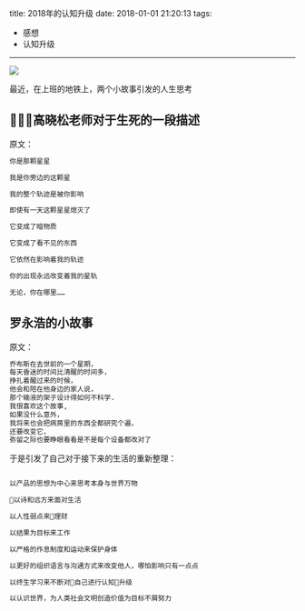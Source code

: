 title: 2018年的认知升级
date: 2018-01-01 21:20:13
tags:
  - 感想
  - 认知升级
---

![](https://ws4.sinaimg.cn/large/006tNc79gy1fo39s8tm8tj30ex08cq3d.jpg)

最近，在上班的地铁上，两个小故事引发的人生思考

## 高晓松老师对于生死的一段描述

原文：

``` bash
你是那颗星星

我是你旁边的这颗星

我的整个轨迹是被你影响

即使有一天这颗星星熄灭了

它变成了暗物质

它变成了看不见的东西

它依然在影响着我的轨迹

你的出现永远改变着我的星轨

无论，你在哪里……

```

## 罗永浩的小故事

原文：

``` bash
乔布斯在去世前的一个星期，
每天昏迷的时间比清醒的时间多，
挣扎着醒过来的时候，
他会和陪在他身边的家人说，
那个输液的架子设计得如何不科学.
我很喜欢这个故事,
如果没什么意外，
我将来也会把病房里的东西全都研究个遍，
还要改变它，
弥留之际也要睁眼看看是不是每个设备都改对了

```

于是引发了自己对于接下来的生活的重新整理：

``` bash

以产品的思想为中心来思考本身与世界万物

以诗和远方来面对生活

以人性弱点来理财

以结果为目标来工作

以严格的作息制度和运动来保护身体

以更好的组织语言与沟通方式来改变他人，哪怕影响只有一点点

以终生学习来不断对自己进行认知升级

以认识世界，为人类社会文明创造价值为目标不屑努力

```